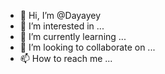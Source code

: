 - 👋 Hi, I’m @Dayayey
- 👀 I’m interested in ...
- 🌱 I’m currently learning ...
- 💞️ I’m looking to collaborate on ...
- 📫 How to reach me ...

<!---
Dayayey/Dayayey is a ✨ special ✨ repository because its `README.md` (this file) appears on your GitHub profile.
You can click the Preview link to take a look at your changes.
--->
